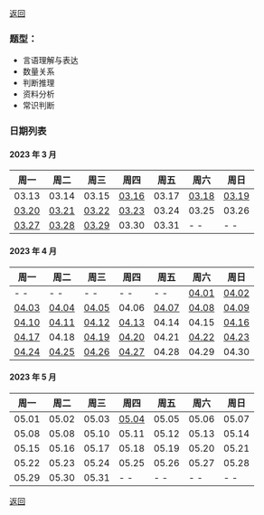 [返回](../../README.md)

### 题型：

- 言语理解与表达
- 数量关系
- 判断推理
- 资料分析
- 常识判断

### 日期列表

#### 2023 年 3 月

| 周一                        | 周二                        | 周三                        | 周四                        | 周五  | 周六                        | 周日                        |
| --------------------------- | --------------------------- | --------------------------- | --------------------------- | ----- | --------------------------- | --------------------------- |
| 03.13                       | 03.14                       | 03.15                       | [03.16](./m1/2023-03-16.md) | 03.17 | [03.18](./m1/2023-03-18.md) | [03.19](./m1/2023-03-19.md) |
| [03.20](./m1/2023-03-20.md) | [03.21](./m1/2023-03-21.md) | [03.22](./m1/2023-03-22.md) | [03.23](./m1/2023-03-23.md) | 03.24 | 03.25                       | 03.26                       |
| [03.27](./m1/2023-03-27.md) | [03.28](./m1/2023-03-28.md) | [03.29](./m1/2023-03-29.md) | 03.30                       | 03.31 | - -                         | - -                         |

#### 2023 年 4 月

| 周一                        | 周二                        | 周三                        | 周四                        | 周五                        | 周六                        | 周日                        |
| --------------------------- | --------------------------- | --------------------------- | --------------------------- | --------------------------- | --------------------------- | --------------------------- |
| - -                         | - -                         | - -                         | - -                         | - -                         | [04.01](./m2/2023-04-01.md) | [04.02](./m2/2023-04-02.md) |
| [04.03](./m2/2023-04-03.md) | [04.04](./m2/2023-04-04.md) | [04.05](./m2/2023-04-05.md) | 04.06                       | [04.07](./m2/2023-04-07.md) | [04.08](./m2/2023-04-08.md) | [04.09](./m2/2023-04-09.md) |
| [04.10](./m2/2023-04-10.md) | [04.11](./m2/2023-04-11.md) | [04.12](./m2/2023-04-11.md) | [04.13](./m2/2023-04-11.md) | 04.14                       | 04.15                       | [04.16](./m2/2023-04-11.md) |
| [04.17](./m2/2023-04-11.md) | 04.18                       | [04.19](./m2/2023-04-11.md) | [04.20](./m2/2023-04-11.md) | 04.21                       | [04.22](./m2/2023-04-22.md) | [04.23](./m2/2023-04-11.md) |
| [04.24](./m2/2023-04-11.md) | [04.25](./m2/2023-04-11.md) | [04.26](./m2/2023-04-11.md) | [04.27](./m2/2023-04-11.md) | 04.28                       | 04.29                       | 04.30                       |

#### 2023 年 5 月

| 周一  | 周二  | 周三  | 周四                     | 周五  | 周六  | 周日  |
| ----- | ----- | ----- | ------------------------ | ----- | ----- | ----- |
| 05.01 | 05.02 | 05.03 | [05.04](./m3/2023-05.md) | 05.05 | 05.06 | 05.07 |
| 05.08 | 05.08 | 05.10 | 05.11                    | 05.12 | 05.13 | 05.14 |
| 05.15 | 05.16 | 05.17 | 05.18                    | 05.19 | 05.20 | 05.21 |
| 05.22 | 05.23 | 05.24 | 05.25                    | 05.26 | 05.27 | 05.28 |
| 05.29 | 05.30 | 05.31 | - -                      | - -   | - -   | - -   |

[返回](../../README.md)

